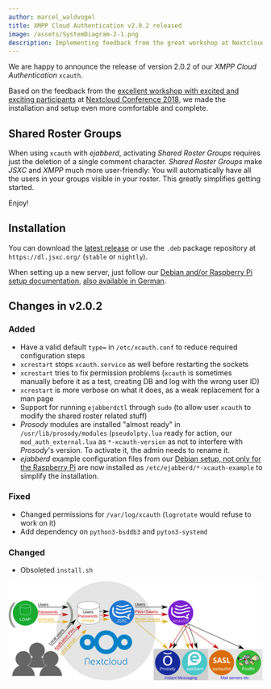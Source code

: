 ```yaml
---
author: marcel_waldvogel
title: XMPP Cloud Authentication v2.0.2 released
image: /assets/SystemDiagram-2-1.png
description: Implementing feedback from the great workshop at Nextcloud Conference
---
```

We are happy to announce the release of version 2.0.2 of our *XMPP Cloud Authentication* `xcauth`.

Based on the feedback from the
[excellent workshop with excited and exciting participants](https://twitter.com/Nextclouders/status/1033721300223766528)
at [Nextcloud Conference 2018](https://nextcloud.com/conf),
we made the installation and setup even more comfortable and complete.

## Shared Roster Groups

When using `xcauth` with *ejabberd*, activating *Shared Roster Groups* requires just the deletion of a single comment character.
*Shared Roster Groups* make *JSXC* and *XMPP* much more user-friendly: You will automatically have all the users in your groups visible
in your roster. This greatly simplifies getting started.

Enjoy!

## Installation

You can download the [latest release](https://github.com/jsxc/xmpp-cloud-auth/releases/latest) or use the `.deb` package repository at `https://dl.jsxc.org/` (`stable` or `nightly`).

When setting up a new server, just follow our
[Debian and/or Raspberry Pi setup documentation](https://github.com/jsxc/xmpp-cloud-auth/wiki/raspberry-pi-en),
[also available in German](https://github.com/jsxc/xmpp-cloud-auth/wiki/raspberry-pi).

## Changes in v2.0.2
### Added
- Have a valid default `type=` in `/etc/xcauth.conf` to reduce required
  configuration steps
- `xcrestart` stops `xcauth.service` as well before restarting the sockets
- `xcrestart` tries to fix permission problems
  (`xcauth` is sometimes manually before it as a test, creating DB and log
  with the wrong user ID)
- `xcrestart` is more verbose on what it does,
  as a weak replacement for a man page
- Support for running `ejabberdctl` through `sudo`
  (to allow user `xcauth` to modify the shared roster related stuff)
- *Prosody* modules are installed "almost ready" in `/usr/lib/prosody/modules`
  (`pseudolpty.lua` ready for action, our `mod_auth_external.lua` as
  `*-xcauth-version` as not to interfere with *Prosody*'s version.
  To activate it, the admin needs to rename it.
- *ejabberd* example configuration files from our
  [Debian setup, not only for the Raspberry Pi](https://github.com/jsxc/xmpp-cloud-auth/wiki/raspberry-pi-en)
  are now installed as `/etc/ejabberd/*-xcauth-example` to simplify
  the installation.

### Fixed
- Changed permissions for `/var/log/xcauth` (`logrotate` would refuse to work on it)
- Add dependency on `python3-bsddb3` and `pyton3-systemd`

### Changed
- Obsoleted `install.sh`


[![Authentication Hub: System Diagram](/assets/SystemDiagram.svg)](/assets/SystemDiagram.svg)
